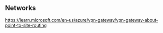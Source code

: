 ## Networks
https://learn.microsoft.com/en-us/azure/vpn-gateway/vpn-gateway-about-point-to-site-routing
